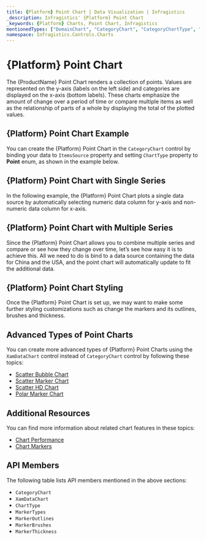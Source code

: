 ```yaml
---
title: {Platform} Point Chart | Data Visualization | Infragistics
_description: Infragistics' {Platform} Point Chart
_keywords: {Platform} Charts, Point Chart, Infragistics
mentionedTypes: ["DomainChart", "CategoryChart", "CategoryChartType", "Legend", 'Series']
namespace: Infragistics.Controls.Charts
---
```

# {Platform} Point Chart

The {ProductName} Point Chart renders a collection of points. Values are represented on the y-axis (labels on the left side) and categories are displayed on the x-axis (bottom labels). These charts emphasize the amount of change over a period of time or compare multiple items as well as the relationship of parts of a whole by displaying the total of the plotted values.

## {Platform} Point Chart Example

You can create the {Platform} Point Chart in the `CategoryChart` control by binding your data to `ItemsSource` property and setting `ChartType` property to **Point** enum, as shown in the example below.

<code-view style="height: 600px"
           data-demos-base-url="{environment:dvDemosBaseUrl}"
           iframe-src="{environment:dvDemosBaseUrl}/charts/category-chart-point-chart-multiple-sources"
           github-src="charts/category-chart/point-chart-multiple-sources"
           alt="{Platform} Point Chart Example" >
</code-view>

<div class="divider--half"></div>

## {Platform} Point Chart with Single Series

In the following example, the {Platform} Point Chart plots a single data source by automatically selecting numeric data column for y-axis and non-numeric data column for x-axis.

<code-view style="height: 600px"
           data-demos-base-url="{environment:dvDemosBaseUrl}"
           iframe-src="{environment:dvDemosBaseUrl}/charts/category-chart-point-chart-single-source"
           github-src="charts/category-chart/point-chart-single-source"
           alt="{Platform} Point Chart with Single Series" >
</code-view>

<div class="divider--half"></div>

## {Platform} Point Chart with Multiple Series

Since the {Platform} Point Chart allows you to combine multiple series and compare or see how they change over time, let’s see how easy it is to achieve this. All we need to do is bind to a data source containing the data for China and the USA, and the point chart will automatically update to fit the additional data.

<code-view style="height: 600px"
           data-demos-base-url="{environment:dvDemosBaseUrl}"
           iframe-src="{environment:dvDemosBaseUrl}/charts/category-chart-point-chart-multiple-sources"
           github-src="charts/category-chart/point-chart-multiple-sources"
           alt="{Platform} Point Chart with Multiple Series" >
</code-view>

<div class="divider--half"></div>

## {Platform} Point Chart Styling

Once the {Platform} Point Chart is set up, we may want to make some further styling customizations such as change the markers and its outlines, brushes and thickness.

<code-view style="height: 600px"
           data-demos-base-url="{environment:dvDemosBaseUrl}"
           iframe-src="{environment:dvDemosBaseUrl}/charts/category-chart-point-chart-styling"
           github-src="charts/category-chart/point-chart-styling"
           alt="{Platform} Point Chart Styling" >
</code-view>

<div class="divider--half"></div>

## Advanced Types of Point Charts

You can create more advanced types of {Platform} Point Charts using the `XamDataChart` control instead of `CategoryChart` control by following these topics:

- [Scatter Bubble Chart](bubble-chart.md)
- [Scatter Marker Chart](scatter-chart.md#{Platform}-scatter-marker-chart)
- [Scatter HD Chart](scatter-chart.md#{Platform}-scatter-high-density-chart)
- [Polar Marker Chart](polar-chart.md#{Platform}-polar-Marker-chart)

## Additional Resources

You can find more information about related chart features in these topics:

- [Chart Performance](../features/chart-performance.md)
- [Chart Markers](../features/chart-markers.md)

## API Members

The following table lists API members mentioned in the above sections:

- `CategoryChart`
- `XamDataChart`
- `ChartType`
- `MarkerTypes`
- `MarkerOutlines`
- `MarkerBrushes`
- `MarkerThickness`

